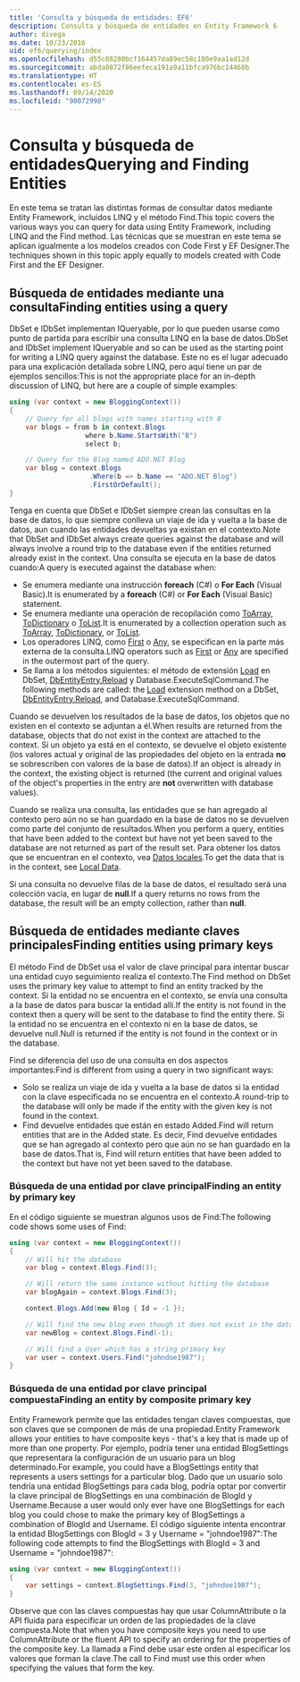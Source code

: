 ```yaml
---
title: 'Consulta y búsqueda de entidades: EF6'
description: Consulta y búsqueda de entidades en Entity Framework 6
author: divega
ms.date: 10/23/2016
uid: ef6/querying/index
ms.openlocfilehash: d55c88280bcf164457da89ec58c180e9aa1ad12d
ms.sourcegitcommit: abda0872f86eefeca191a9a11bfca976bc14468b
ms.translationtype: HT
ms.contentlocale: es-ES
ms.lasthandoff: 09/14/2020
ms.locfileid: "90072998"
---
```

# <a name="querying-and-finding-entities"></a><span data-ttu-id="8c392-103">Consulta y búsqueda de entidades</span><span class="sxs-lookup"><span data-stu-id="8c392-103">Querying and Finding Entities</span></span>
<span data-ttu-id="8c392-104">En este tema se tratan las distintas formas de consultar datos mediante Entity Framework, incluidos LINQ y el método Find.</span><span class="sxs-lookup"><span data-stu-id="8c392-104">This topic covers the various ways you can query for data using Entity Framework, including LINQ and the Find method.</span></span> <span data-ttu-id="8c392-105">Las técnicas que se muestran en este tema se aplican igualmente a los modelos creados con Code First y EF Designer.</span><span class="sxs-lookup"><span data-stu-id="8c392-105">The techniques shown in this topic apply equally to models created with Code First and the EF Designer.</span></span>  

## <a name="finding-entities-using-a-query"></a><span data-ttu-id="8c392-106">Búsqueda de entidades mediante una consulta</span><span class="sxs-lookup"><span data-stu-id="8c392-106">Finding entities using a query</span></span>  

<span data-ttu-id="8c392-107">DbSet e IDbSet implementan IQueryable, por lo que pueden usarse como punto de partida para escribir una consulta LINQ en la base de datos.</span><span class="sxs-lookup"><span data-stu-id="8c392-107">DbSet and IDbSet implement IQueryable and so can be used as the starting point for writing a LINQ query against the database.</span></span> <span data-ttu-id="8c392-108">Este no es el lugar adecuado para una explicación detallada sobre LINQ, pero aquí tiene un par de ejemplos sencillos:</span><span class="sxs-lookup"><span data-stu-id="8c392-108">This is not the appropriate place for an in-depth discussion of LINQ, but here are a couple of simple examples:</span></span>  

``` csharp
using (var context = new BloggingContext())
{
    // Query for all blogs with names starting with B
    var blogs = from b in context.Blogs
                   where b.Name.StartsWith("B")
                   select b;

    // Query for the Blog named ADO.NET Blog
    var blog = context.Blogs
                    .Where(b => b.Name == "ADO.NET Blog")
                    .FirstOrDefault();
}
```  

<span data-ttu-id="8c392-109">Tenga en cuenta que DbSet e IDbSet siempre crean las consultas en la base de datos, lo que siempre conlleva un viaje de ida y vuelta a la base de datos, aun cuando las entidades devueltas ya existan en el contexto.</span><span class="sxs-lookup"><span data-stu-id="8c392-109">Note that DbSet and IDbSet always create queries against the database and will always involve a round trip to the database even if the entities returned already exist in the context.</span></span> <span data-ttu-id="8c392-110">Una consulta se ejecuta en la base de datos cuando:</span><span class="sxs-lookup"><span data-stu-id="8c392-110">A query is executed against the database when:</span></span>  

- <span data-ttu-id="8c392-111">Se enumera mediante una instrucción **foreach** (C#) o **For Each** (Visual Basic).</span><span class="sxs-lookup"><span data-stu-id="8c392-111">It is enumerated by a **foreach** (C#) or **For Each** (Visual Basic) statement.</span></span>  
- <span data-ttu-id="8c392-112">Se enumera mediante una operación de recopilación como [ToArray](https://msdn.microsoft.com/library/bb298736), [ToDictionary](https://msdn.microsoft.com/library/system.linq.enumerable.todictionary) o [ToList](https://msdn.microsoft.com/library/bb342261).</span><span class="sxs-lookup"><span data-stu-id="8c392-112">It is enumerated by a collection operation such as [ToArray](https://msdn.microsoft.com/library/bb298736), [ToDictionary](https://msdn.microsoft.com/library/system.linq.enumerable.todictionary), or [ToList](https://msdn.microsoft.com/library/bb342261).</span></span>  
- <span data-ttu-id="8c392-113">Los operadores LINQ, como [First](https://msdn.microsoft.com/library/bb291976) o [Any](https://msdn.microsoft.com/library/bb337697), se especifican en la parte más externa de la consulta.</span><span class="sxs-lookup"><span data-stu-id="8c392-113">LINQ operators such as [First](https://msdn.microsoft.com/library/bb291976) or [Any](https://msdn.microsoft.com/library/bb337697) are specified in the outermost part of the query.</span></span>  
- <span data-ttu-id="8c392-114">Se llama a los métodos siguientes: el método de extensión [Load](https://msdn.microsoft.com/library/system.data.entity.dbextensions.load) en DbSet, [DbEntityEntry.Reload](https://msdn.microsoft.com/library/system.data.entity.infrastructure.dbentityentry.reload.aspx) y Database.ExecuteSqlCommand.</span><span class="sxs-lookup"><span data-stu-id="8c392-114">The following methods are called: the [Load](https://msdn.microsoft.com/library/system.data.entity.dbextensions.load) extension method on a DbSet, [DbEntityEntry.Reload](https://msdn.microsoft.com/library/system.data.entity.infrastructure.dbentityentry.reload.aspx), and Database.ExecuteSqlCommand.</span></span>  

<span data-ttu-id="8c392-115">Cuando se devuelven los resultados de la base de datos, los objetos que no existen en el contexto se adjuntan a él.</span><span class="sxs-lookup"><span data-stu-id="8c392-115">When results are returned from the database, objects that do not exist in the context are attached to the context.</span></span> <span data-ttu-id="8c392-116">Si un objeto ya está en el contexto, se devuelve el objeto existente (los valores actual y original de las propiedades del objeto en la entrada **no** se sobrescriben con valores de la base de datos).</span><span class="sxs-lookup"><span data-stu-id="8c392-116">If an object is already in the context, the existing object is returned (the current and original values of the object's properties in the entry are **not** overwritten with database values).</span></span>  

<span data-ttu-id="8c392-117">Cuando se realiza una consulta, las entidades que se han agregado al contexto pero aún no se han guardado en la base de datos no se devuelven como parte del conjunto de resultados.</span><span class="sxs-lookup"><span data-stu-id="8c392-117">When you perform a query, entities that have been added to the context but have not yet been saved to the database are not returned as part of the result set.</span></span> <span data-ttu-id="8c392-118">Para obtener los datos que se encuentran en el contexto, vea [Datos locales](xref:ef6/querying/local-data).</span><span class="sxs-lookup"><span data-stu-id="8c392-118">To get the data that is in the context, see [Local Data](xref:ef6/querying/local-data).</span></span>  

<span data-ttu-id="8c392-119">Si una consulta no devuelve filas de la base de datos, el resultado será una colección vacía, en lugar de **null**.</span><span class="sxs-lookup"><span data-stu-id="8c392-119">If a query returns no rows from the database, the result will be an empty collection, rather than **null**.</span></span>  

## <a name="finding-entities-using-primary-keys"></a><span data-ttu-id="8c392-120">Búsqueda de entidades mediante claves principales</span><span class="sxs-lookup"><span data-stu-id="8c392-120">Finding entities using primary keys</span></span>  

<span data-ttu-id="8c392-121">El método Find de DbSet usa el valor de clave principal para intentar buscar una entidad cuyo seguimiento realiza el contexto.</span><span class="sxs-lookup"><span data-stu-id="8c392-121">The Find method on DbSet uses the primary key value to attempt to find an entity tracked by the context.</span></span> <span data-ttu-id="8c392-122">Si la entidad no se encuentra en el contexto, se envía una consulta a la base de datos para buscar la entidad allí.</span><span class="sxs-lookup"><span data-stu-id="8c392-122">If the entity is not found in the context then a query will be sent to the database to find the entity there.</span></span> <span data-ttu-id="8c392-123">Si la entidad no se encuentra en el contexto ni en la base de datos, se devuelve null.</span><span class="sxs-lookup"><span data-stu-id="8c392-123">Null is returned if the entity is not found in the context or in the database.</span></span>  

<span data-ttu-id="8c392-124">Find se diferencia del uso de una consulta en dos aspectos importantes:</span><span class="sxs-lookup"><span data-stu-id="8c392-124">Find is different from using a query in two significant ways:</span></span>  

- <span data-ttu-id="8c392-125">Solo se realiza un viaje de ida y vuelta a la base de datos si la entidad con la clave especificada no se encuentra en el contexto.</span><span class="sxs-lookup"><span data-stu-id="8c392-125">A round-trip to the database will only be made if the entity with the given key is not found in the context.</span></span>  
- <span data-ttu-id="8c392-126">Find devuelve entidades que están en estado Added.</span><span class="sxs-lookup"><span data-stu-id="8c392-126">Find will return entities that are in the Added state.</span></span> <span data-ttu-id="8c392-127">Es decir, Find devuelve entidades que se han agregado al contexto pero que aún no se han guardado en la base de datos.</span><span class="sxs-lookup"><span data-stu-id="8c392-127">That is, Find will return entities that have been added to the context but have not yet been saved to the database.</span></span>  
### <a name="finding-an-entity-by-primary-key"></a><span data-ttu-id="8c392-128">Búsqueda de una entidad por clave principal</span><span class="sxs-lookup"><span data-stu-id="8c392-128">Finding an entity by primary key</span></span>  

<span data-ttu-id="8c392-129">En el código siguiente se muestran algunos usos de Find:</span><span class="sxs-lookup"><span data-stu-id="8c392-129">The following code shows some uses of Find:</span></span>  

``` csharp
using (var context = new BloggingContext())
{
    // Will hit the database
    var blog = context.Blogs.Find(3);

    // Will return the same instance without hitting the database
    var blogAgain = context.Blogs.Find(3);

    context.Blogs.Add(new Blog { Id = -1 });

    // Will find the new blog even though it does not exist in the database
    var newBlog = context.Blogs.Find(-1);

    // Will find a User which has a string primary key
    var user = context.Users.Find("johndoe1987");
}
```  

### <a name="finding-an-entity-by-composite-primary-key"></a><span data-ttu-id="8c392-130">Búsqueda de una entidad por clave principal compuesta</span><span class="sxs-lookup"><span data-stu-id="8c392-130">Finding an entity by composite primary key</span></span>  

<span data-ttu-id="8c392-131">Entity Framework permite que las entidades tengan claves compuestas, que son claves que se componen de más de una propiedad.</span><span class="sxs-lookup"><span data-stu-id="8c392-131">Entity Framework allows your entities to have composite keys - that's a key that is made up of more than one property.</span></span> <span data-ttu-id="8c392-132">Por ejemplo, podría tener una entidad BlogSettings que representara la configuración de un usuario para un blog determinado.</span><span class="sxs-lookup"><span data-stu-id="8c392-132">For example, you could have a BlogSettings entity that represents a users settings for a particular blog.</span></span> <span data-ttu-id="8c392-133">Dado que un usuario solo tendría una entidad BlogSettings para cada blog, podría optar por convertir la clave principal de BlogSettings en una combinación de BlogId y Username.</span><span class="sxs-lookup"><span data-stu-id="8c392-133">Because a user would only ever have one BlogSettings for each blog you could chose to make the primary key of BlogSettings a combination of BlogId and Username.</span></span> <span data-ttu-id="8c392-134">El código siguiente intenta encontrar la entidad BlogSettings con BlogId = 3 y Username = "johndoe1987":</span><span class="sxs-lookup"><span data-stu-id="8c392-134">The following code attempts to find the BlogSettings with BlogId = 3 and Username = "johndoe1987":</span></span>  

``` csharp  
using (var context = new BloggingContext())
{
    var settings = context.BlogSettings.Find(3, "johndoe1987");
}
```  

<span data-ttu-id="8c392-135">Observe que con las claves compuestas hay que usar ColumnAttribute o la API fluida para especificar un orden de las propiedades de la clave compuesta.</span><span class="sxs-lookup"><span data-stu-id="8c392-135">Note that when you have composite keys you need to use ColumnAttribute or the fluent API to specify an ordering for the properties of the composite key.</span></span> <span data-ttu-id="8c392-136">La llamada a Find debe usar este orden al especificar los valores que forman la clave.</span><span class="sxs-lookup"><span data-stu-id="8c392-136">The call to Find must use this order when specifying the values that form the key.</span></span>  
